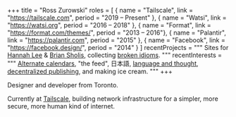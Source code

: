 +++
title = "Ross Zurowski"
roles = [
  { name = "Tailscale", link = "https://tailscale.com", period = "2019 – Present" },
  { name = "Watsi", link = "https://watsi.org", period = "2016 – 2018" },
  { name = "Format", link = "https://format.com/themes/", period = "2013 – 2016"},
  { name = "Palantir", link = "https://palantir.com", period = "2015" },
  { name = "Facebook", link = "https://facebook.design/", period = "2014" }
]
recentProjects = """
Sites for [Hannah Lee](https://hannahlee.ca) & [Brian Sholis](https://sholis.com), collecting [broken idioms](https://broken-idioms.com/).
"""
recentInterests = """
[Alternate calendars](/log/2018/small-seasons-long-calendars/), "the feed", 日本語, [language and thought](https://www.are.na/ross-zurowski/language-thought), [decentralized publishing](/log/2017/toward-a-distributed-web/), and making ice cream.
"""
+++

Designer and developer from Toronto.

Currently at [Tailscale](https://tailscale.com), building network infrastructure for a simpler, more secure, more human kind of
internet.
